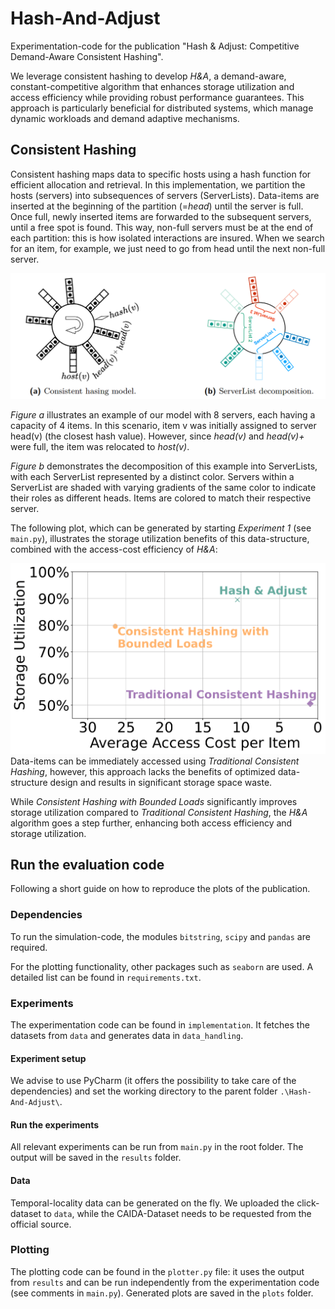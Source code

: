 # Hash-And-Adjust

Experimentation-code for the publication "Hash & Adjust: Competitive Demand-Aware Consistent Hashing".

We leverage consistent hashing to develop *H&A*, a demand-aware, constant-competitive algorithm that enhances 
storage utilization and access efficiency while providing robust performance guarantees.
This approach is particularly beneficial for distributed systems, which manage dynamic workloads and demand adaptive mechanisms.

## Consistent Hashing

Consistent hashing maps data to specific hosts using a hash function for efficient allocation and retrieval. 
In this implementation, we partition the hosts (servers) into subsequences of servers (ServerLists). 
Data-items are inserted at the beginning of the partition (=*head*) until the server is full. 
Once full, newly inserted items are forwarded to the subsequent servers, until a free spot is found.
This way, non-full servers must be at the end of each partition: this is how isolated interactions are insured. 
When we search for an item, for example, we just need to go from head until the next non-full server.

![Consistent Hashing](plots/cons_hash.png "Consistent Hashing")

*Figure a* illustrates an example of our model with 8 servers, each having a capacity of 4 items. 
In this scenario, item v was initially assigned to server head(v) (the closest hash value). 
However, since *head(v)* and *head(v)+* were full, the item was relocated to *host(v)*. 

*Figure b* demonstrates the decomposition of this example into ServerLists, with each ServerList represented by a distinct color. 
Servers within a ServerList are shaded with varying gradients of the same color to indicate their roles as different heads.
Items are colored to match their respective server.

The following plot, which can be generated by starting  *Experiment 1* (see ```main.py```), 
illustrates the storage utilization benefits of this data-structure, combined with the access-cost efficiency of *H&A*:

![Figure 5a](plots/5a.png "Fig. 5a")
Data-items can be immediately accessed using *Traditional Consistent Hashing*, however, 
this approach lacks the benefits of optimized data-structure design and results in significant storage space waste.

While *Consistent Hashing with Bounded Loads* significantly improves storage utilization compared to *Traditional Consistent Hashing*,
the *H&A* algorithm goes a step further, enhancing both access efficiency and storage utilization.

## Run the evaluation code

Following a short guide on how to reproduce the plots of the publication.

### Dependencies

To run the simulation-code, the modules ```bitstring```, ```scipy``` and ```pandas``` are required.

For the plotting functionality, other packages such as ```seaborn``` are used. A detailed list can be found in ```requirements.txt```. 

### Experiments

The experimentation code can be found in ```implementation```. 
It fetches the datasets from ```data``` and generates data in ```data_handling```.

#### Experiment setup

We advise to use PyCharm (it offers the possibility to take care of the dependencies) and set the working directory to the parent folder ``` .\Hash-And-Adjust\ ```.

#### Run the experiments

All relevant experiments can be run from ```main.py``` in the root folder. The output will be saved in the ```results``` folder.

#### Data

Temporal-locality data can be generated on the fly. We uploaded the click-dataset to ```data```, 
while the CAIDA-Dataset needs to be requested from the official source.

### Plotting

The plotting code can be found in the ```plotter.py``` file: 
it uses the output from ```results``` and can be run independently from the experimentation code (see comments in ```main.py```).
Generated plots are saved in the ```plots``` folder.

